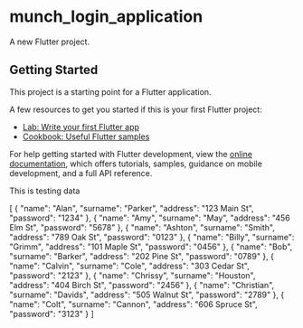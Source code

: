 # munch_login_application

A new Flutter project.

## Getting Started

This project is a starting point for a Flutter application.

A few resources to get you started if this is your first Flutter project:

- [Lab: Write your first Flutter app](https://docs.flutter.dev/get-started/codelab)
- [Cookbook: Useful Flutter samples](https://docs.flutter.dev/cookbook)

For help getting started with Flutter development, view the
[online documentation](https://docs.flutter.dev/), which offers tutorials,
samples, guidance on mobile development, and a full API reference.

This is testing data 


[
{
"name": "Alan",
"surname": "Parker",
"address": "123 Main St",
"password": "1234"
},
{
"name": "Amy",
"surname": "May",
"address": "456 Elm St",
"password": "5678"
},
{
"name": "Ashton",
"surname": "Smith",
"address": "789 Oak St",
"password": "0123"
},
{
"name": "Billy",
"surname": "Grimm",
"address": "101 Maple St",
"password": "0456"
},
{
"name": "Bob",
"surname": "Barker",
"address": "202 Pine St",
"password": "0789"
},
{
"name": "Calvin",
"surname": "Cole",
"address": "303 Cedar St",
"password": "2123"
},
{
"name": "Chrissy",
"surname": "Houston",
"address": "404 Birch St",
"password": "2456"
},
{
"name": "Christian",
"surname": "Davids",
"address": "505 Walnut St",
"password": "2789"
},
{
"name": "Colt",
"surname": "Cannon",
"address": "606 Spruce St",
"password": "3123"
}
]




